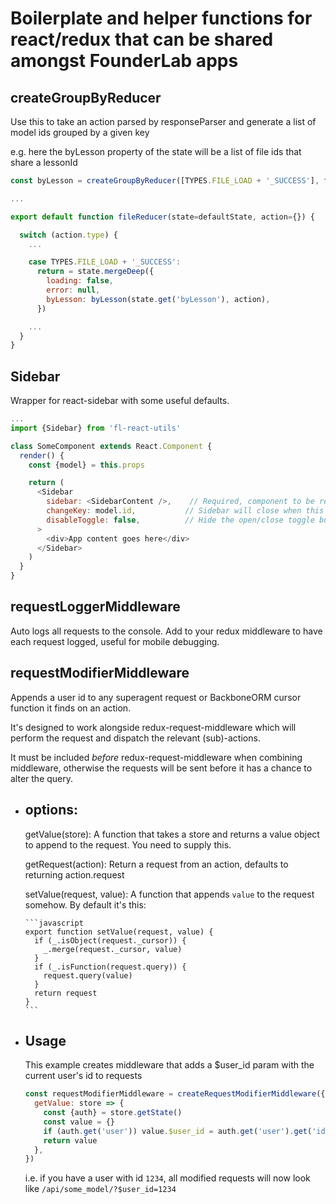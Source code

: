# Boilerplate and helper functions for react/redux that can be shared amongst FounderLab apps


createGroupByReducer
--------------------
Use this to take an action parsed by responseParser and generate a list of model ids grouped by a given key

e.g. here the byLesson property of the state will be a list of file ids that share a lessonId 

```javascript
const byLesson = createGroupByReducer([TYPES.FILE_LOAD + '_SUCCESS'], file => file.lessonId)

...

export default function fileReducer(state=defaultState, action={}) {

  switch (action.type) {
    ...

    case TYPES.FILE_LOAD + '_SUCCESS':
      return = state.mergeDeep({
        loading: false,
        error: null,
        byLesson: byLesson(state.get('byLesson'), action),
      })

    ...
  }
}
```


Sidebar
-------
Wrapper for react-sidebar with some useful defaults.

```javascript
...
import {Sidebar} from 'fl-react-utils'

class SomeComponent extends React.Component {
  render() {
    const {model} = this.props

    return (
      <Sidebar
        sidebar: <SidebarContent />,    // Required, component to be rendered inside the sidebar
        changeKey: model.id,           // Sidebar will close when this key changes (useful for closing on navigation)
        disableToggle: false,          // Hide the open/close toggle button when not in docket mode (< 768px)
      >
        <div>App content goes here</div>
      </Sidebar>
    )
  }
}
```


requestLoggerMiddleware
-----------------------
Auto logs all requests to the console.
Add to your redux middleware to have each request logged, useful for mobile debugging.


requestModifierMiddleware
-------------------------

Appends a user id to any superagent request or BackboneORM cursor function it finds on an action.

It's designed to work alongside redux-request-middleware which will perform the request and dispatch the relevant (sub)-actions.

It must be included *before* redux-request-middleware when combining middleware, otherwise the requests will be sent before it has a chance to alter the query.


- options:
  --------
    getValue(store):              A function that takes a store and returns a value object to append to the request. You need to supply this.

    getRequest(action):           Return a request from an action, defaults to returning action.request

    setValue(request, value):     A function that appends `value` to the request somehow. By default it's this:

      ```javascript
      export function setValue(request, value) {
        if (_.isObject(request._cursor)) {
          _.merge(request._cursor, value)
        }
        if (_.isFunction(request.query)) {
          request.query(value)
        }
        return request
      }
      ```


- Usage
  ----- 

  This example creates middleware that adds a $user_id param with the current user's id to requests

  ```javascript
  const requestModifierMiddleware = createRequestModifierMiddleware({
    getValue: store => {
      const {auth} = store.getState()
      const value = {}
      if (auth.get('user')) value.$user_id = auth.get('user').get('id')
      return value
    },
  })
  ```

  i.e. if you have a user with id `1234`, all modified requests will now look like `/api/some_model/?$user_id=1234`
